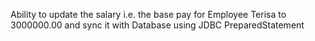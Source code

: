 Ability to update the salary i.e. the base pay for Employee Terisa to 3000000.00 and sync it with Database using JDBC PreparedStatement
